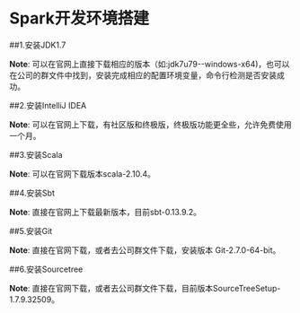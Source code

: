 # Spark开发环境搭建 ##

##1.安装JDK1.7

**Note**: 可以在官网上直接下载相应的版本（如:jdk7u79--windows-x64)，也可以在公司的群文件中找到，安装完成相应的配置环境变量，命令行检测是否安装成功。

##2.安装IntelliJ IDEA

**Note**: 可以在官网上下载，有社区版和终极版，终极版功能更全些，允许免费使用一个月。

##3.安装Scala

**Note**: 可以在官网下载版本scala-2.10.4。

##4.安装Sbt

**Note**: 直接在官网上下载最新版本，目前sbt-0.13.9.2。

##5.安装Git

**Note**: 直接在官网下载，或者去公司群文件下载，安装版本 Git-2.7.0-64-bit。

##6.安装Sourcetree

**Note**: 直接在官网下载，或者去公司群文件下载，目前版本SourceTreeSetup-1.7.9.32509。